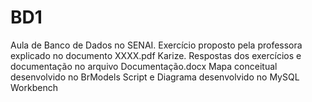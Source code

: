 # BD1
Aula de Banco de Dados no SENAI.
Exercício proposto pela professora explicado no documento XXXX.pdf Karize.
Respostas dos exercícios e documentação no arquivo Documentação.docx
Mapa conceitual desenvolvido no BrModels
Script e Diagrama desenvolvido no MySQL Workbench
